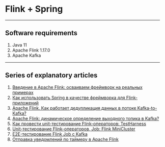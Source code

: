 # Flink + Spring

___
## Software requirements

1. Java 11
2. Apache Flink 1.17.0
3. Apache Kafka

___
## Series of explanatory articles
1. [Введение в Apache Flink: осваиваем фреймворк на реальных примерах](https://habr.com/ru/companies/ru_mts/articles/772898/)
2. [Как использовать Spring в качестве фреймворка для Flink-приложений](https://habr.com/ru/companies/ru_mts/articles/775970/)
3. [Apache Flink. Как работает дедупликация данных в потоке Kafka-to-Kafka?](https://habr.com/ru/companies/ru_mts/articles/786012/)
4. [Apache Flink: динамическое определение выходного топика в Kafka?](https://habr.com/ru/companies/ru_mts/articles/798667/)
5. [Как провести unit-тестирование Flink-операторов: TestHarness](https://habr.com/ru/companies/ru_mts/articles/801693/)
6. [Unit-тестирование Flink-операторов, Job: Flink MiniCluster](https://habr.com/ru/companies/ru_mts/articles/812905/)
7. [E2E-тестирование Flink Job с Kafka](https://habr.com/ru/companies/ru_mts/articles/819681/)
8. [Отправка уведомлений по таймеру в Apache Flink](https://habr.com/ru/companies/ru_mts/articles/839520/)
